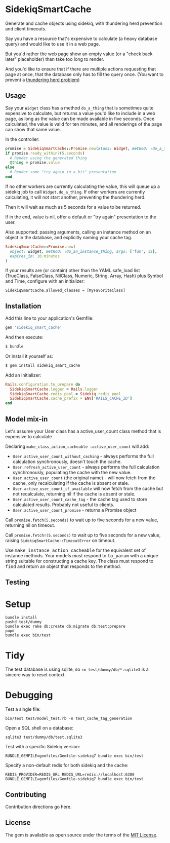 # SidekiqSmartCache

Generate and cache objects using sidekiq, with thundering herd prevention and client timeouts.

Say you have a resource that's expensive to calculate (a heavy database query) and would like to use it in a web page.

But you'd rather the web page show an empty value (or a "check back later" placeholder) than take too long to render.

And you'd like to ensure that if there are multiple actions requesting that page at once, that the database only has to fill the query once.  (You want to prevent a [thundering herd problem](https://en.wikipedia.org/wiki/Thundering_herd_problem))

## Usage

Say your `Widget` class has a method `do_a_thing` that is sometimes quite expensive to calculate, but returns a value you'd like to include in a web page, as long as the value can be made available in five seconds.  Once calculated, the value is valid for ten minutes, and all renderings of the page can show that same value.

In the controller:

```ruby
promise = SidekiqSmartCache::Promise.new(klass: Widget, method: :do_a_thing, expires_in: 10 * 60)
if promise.ready_within?(5.seconds)
  # Render using the generated thing
  @thing = promise.value
else
  # Render some "try again in a bit" presentation
end
```

If no other workers are currently calculating the value, this will queue up a sidekiq job to call `Widget.do_a_thing`.  If other workers are currently calculating, it will not start another, preventing the thundering herd.

Then it will wait as much as 5 seconds for a value to be returned.

If in the end, value is nil, offer a default or "try again" presentation to the user.

Also supported: passing arguments, calling an instance method on an object in the database, and explicitly naming your cache tag.

```ruby
SidekiqSmartCache::Promise.new(
  object: widget, method: :do_an_instance_thing, args: ['fun', 12],
  expires_in: 10.minutes
)
```

If your results are (or contain) other than the YAML.safe_load list (TrueClass, FalseClass, NilClass, Numeric, String, Array, Hash) plus Symbol and Time, configure with an initializer:

```
SidekiqSmartCache.allowed_classes = [MyFavoriteClass]
```

## Installation
Add this line to your application's Gemfile:

```ruby
gem 'sidekiq_smart_cache'
```

And then execute:
```bash
$ bundle
```

Or install it yourself as:
```bash
$ gem install sidekiq_smart_cache
```

Add an initializer:
```ruby
Rails.configuration.to_prepare do
  SidekiqSmartCache.logger = Rails.logger
  SidekiqSmartCache.redis_pool = Sidekiq.redis_pool
  SidekiqSmartCache.cache_prefix = ENV['RAILS_CACHE_ID']
end
```

## Model mix-in

Let's assume your User class has a active_user_count class method that is expensive to calculate

Declaring `make_class_action_cacheable :active_user_count` will add:

 * `User.active_user_count_without_caching` - always performs the full calculation synchronously, doesn't touch the cache.
 * `User.refresh_active_user_count` - always performs the full calculation synchronously, populating the cache with the new value.
 * `User.active_user_count` (the original name) - will now fetch from the cache, only recalculating if the cache is absent or stale.
 * `User.active_user_count_if_available` will now fetch from the cache but not recalculate, returning nil if the cache is absent or stale.
 * `User.active_user_count_cache_tag` - the cache tag used to store calculated results. Probably not useful to clients.
 * `User.active_user_count_promise` - returns a Promise object

Call `promise.fetch(5.seconds)` to wait up to five seconds for a new value, returning nil on timeout.

Call `promise.fetch!(5.seconds)` to wait up to five seconds for a new value, raising `SidekiqSmartCache::TimeoutError` on timeout.

Use <tt>make_instance_action_cacheable</tt> for the equivalent set of instance methods.
Your models must respond to <tt>to_param</tt> with a unique string suitable for constructing a cache key.
The class must respond to <tt>find</tt> and return an object that responds to the method.

## Testing

# Setup
```
bundle install
pushd test/dummy
bundle exec rake db:create db:migrate db:test:prepare
popd
bundle exec bin/test
```
# Tidy

The test database is using sqlite, so `rm test/dummy/db/*.sqlite3` is a sincere way to reset context.

# Debugging
Test a single file:
```
bin/test test/model_test.rb -n test_cache_tag_generation
```

Open a SQL shell on a database:
```
sqlite3 test/dummy/db/test.sqlite3
```

Test with a specific Sidekiq version:
```
BUNDLE_GEMFILE=gemfiles/Gemfile-sidekiq7 bundle exec bin/test
```

Specify a non-default redis for both sidekiq and the cache:
```
REDIS_PROVIDER=REDIS_URL REDIS_URL=redis://localhost:6380 BUNDLE_GEMFILE=gemfiles/Gemfile-sidekiq7 bundle exec bin/test
```

## Contributing
Contribution directions go here.

## License
The gem is available as open source under the terms of the [MIT License](https://opensource.org/licenses/MIT).
